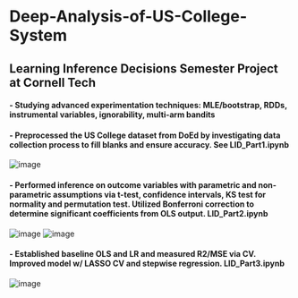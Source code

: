 # Deep-Analysis-of-US-College-System

## Learning Inference Decisions Semester Project at Cornell Tech

#### -	Studying advanced experimentation techniques: MLE/bootstrap, RDDs, instrumental variables, ignorability, multi-arm bandits 


#### -	Preprocessed the US College dataset from DoEd by investigating data collection process to fill blanks and ensure accuracy. See LID_Part1.ipynb
	
![image](https://user-images.githubusercontent.com/89815451/164273368-b0f78a31-c4c5-4976-b61f-4bf9ce53391b.png)


#### -	Performed inference on outcome variables with parametric and non-parametric assumptions via t-test, confidence intervals, KS test for normality and permutation test. Utilized Bonferroni correction to determine significant coefficients from OLS output. LID_Part2.ipynb

![image](https://user-images.githubusercontent.com/89815451/164273661-f80604de-7fa2-46d2-bb6e-9eb003bad866.png)
![image](https://user-images.githubusercontent.com/89815451/164273708-ad00ba8f-0a83-4d53-a013-c92ad997b78a.png)

#### -	Established baseline OLS and LR and measured R2/MSE via CV. Improved  model w/ LASSO CV and stepwise regression. LID_Part3.ipynb

![image](https://user-images.githubusercontent.com/89815451/164273952-e65a283e-6814-4622-b574-5059af0a11ba.png)

